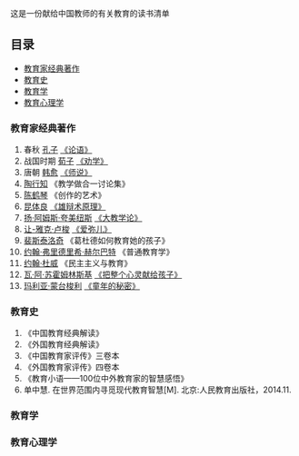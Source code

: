 这是一份献给中国教师的有关教育的读书清单
## 目录
* [教育家经典著作](#教育家经典著作)
* [教育史](#教育史)
* [教育学](#教育学)
* [教育心理学](#教育心理学)
### 教育家经典著作
1. 春秋 [孔子](https://baike.baidu.com/item/%E5%AD%94%E5%AD%90/1584?fr=aladdin) [《论语》](https://baike.baidu.com/item/%E8%AE%BA%E8%AF%AD/372830?fr=aladdin#2)
2. 战国时期 [荀子](https://baike.baidu.com/item/%E8%8D%80%E5%AD%90/283?fr=aladdin) [《劝学》](https://baike.baidu.com/item/%E5%8A%9D%E5%AD%A6/1055?fr=aladdin)
3. 唐朝 [韩愈](https://baike.baidu.com/item/%E9%9F%A9%E6%84%88/127407?fr=aladdin) [《师说》](https://baike.baidu.com/item/%E5%B8%88%E8%AF%B4/75226?fr=aladdin)
4. [陶行知](https://baike.baidu.com/item/%E9%99%B6%E8%A1%8C%E7%9F%A5#3) 《教学做合一讨论集》
5. [陈鹤琴](https://baike.baidu.com/item/%E9%99%88%E9%B9%A4%E7%90%B4/2007869?fr=aladdin) 《创作的艺术》
6. [昆体良](https://baike.baidu.com/item/%E6%98%86%E4%BD%93%E8%89%AF/1762337?fr=aladdin) [《雄辩术原理》](https://baike.baidu.com/item/%E9%9B%84%E8%BE%A9%E6%9C%AF%E5%8E%9F%E7%90%86)
7. [扬·阿姆斯·夸美纽斯](https://baike.baidu.com/item/%E6%89%AC%C2%B7%E9%98%BF%E5%A7%86%E6%96%AF%C2%B7%E5%A4%B8%E7%BE%8E%E7%BA%BD%E6%96%AF/7895062?fr=aladdin) [《大教学论》](https://baike.baidu.com/item/%E5%A4%A7%E6%95%99%E5%AD%A6%E8%AE%BA)
8. [让-雅克·卢梭](https://baike.baidu.com/item/%E8%AE%A9-%E9%9B%85%E5%85%8B%C2%B7%E5%8D%A2%E6%A2%AD/7169222?fr=aladdin) [《爱弥儿》](https://baike.baidu.com/item/%E7%88%B1%E5%BC%A5%E5%84%BF/72845)
9. [裴斯泰洛奇](https://baike.baidu.com/item/%E8%A3%B4%E6%96%AF%E6%B3%B0%E6%B4%9B%E9%BD%90/1591144?fr=aladdin) 《葛杜德如何教育她的孩子》
10. [约翰·弗里德里希·赫尔巴特]() 《普通教育学》
11. [约翰·杜威](https://baike.baidu.com/item/%E7%BA%A6%E7%BF%B0%C2%B7%E6%9D%9C%E5%A8%81/1237539?fr=aladdin) 《民主主义与教育》
12. [瓦·阿·苏霍姆林斯基](https://baike.baidu.com/item/%E7%93%A6%C2%B7%E9%98%BF%C2%B7%E8%8B%8F%E9%9C%8D%E5%A7%86%E6%9E%97%E6%96%AF%E5%9F%BA/5285750?fr=aladdin) [《把整个心灵献给孩子》](https://baike.baidu.com/item/%E6%8A%8A%E6%95%B4%E4%B8%AA%E5%BF%83%E7%81%B5%E7%8C%AE%E7%BB%99%E5%AD%A9%E5%AD%90)
13. [玛利亚·蒙台梭利](https://baike.baidu.com/item/%E7%8E%9B%E5%88%A9%E4%BA%9A%C2%B7%E8%92%99%E5%8F%B0%E6%A2%AD%E5%88%A9/3675362?fr=aladdin) [《童年的秘密》](https://baike.baidu.com/item/%E7%AB%A5%E5%B9%B4%E7%9A%84%E7%A7%98%E5%AF%86/4243800)

### 教育史

1. 《中国教育经典解读》
2. 《外国教育经典解读》
3. 《中国教育家评传》三卷本
4. 《外国教育家评传》四卷本
5. 《教育小语——100位中外教育家的智慧感悟》
6. 单中慧. 在世界范围内寻觅现代教育智慧[M]. 北京:人民教育出版社，2014.11.


### 教育学

### 教育心理学
